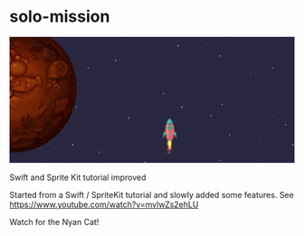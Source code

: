 # solo-mission

![Alt text](/solo-mission-cover.jpg "Solo Mission")

Swift and Sprite Kit tutorial improved

Started from a Swift / SpriteKit tutorial and slowly added some features.
See https://www.youtube.com/watch?v=mvlwZs2ehLU

Watch for the Nyan Cat!

